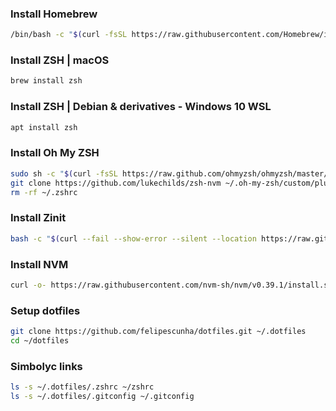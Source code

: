 ### Install Homebrew
```bash
/bin/bash -c "$(curl -fsSL https://raw.githubusercontent.com/Homebrew/install/HEAD/install.sh)"
```
### Install ZSH | macOS
```bash
brew install zsh
```
### Install ZSH | Debian & derivatives - Windows 10 WSL
```bash
apt install zsh
```
### Install Oh My ZSH
```bash
sudo sh -c "$(curl -fsSL https://raw.github.com/ohmyzsh/ohmyzsh/master/tools/install.sh)"
git clone https://github.com/lukechilds/zsh-nvm ~/.oh-my-zsh/custom/plugins/zsh-nvm
rm -rf ~/.zshrc
```
### Install Zinit
```bash
bash -c "$(curl --fail --show-error --silent --location https://raw.githubusercontent.com/zdharma-continuum/zinit/HEAD/scripts/install.sh)"
```
### Install NVM
```bash
curl -o- https://raw.githubusercontent.com/nvm-sh/nvm/v0.39.1/install.sh | bash
```
### Setup dotfiles
```bash
git clone https://github.com/felipescunha/dotfiles.git ~/.dotfiles
cd ~/dotfiles
```
### Simbolyc links
```bash
ls -s ~/.dotfiles/.zshrc ~/zshrc
ls -s ~/.dotfiles/.gitconfig ~/.gitconfig
```
